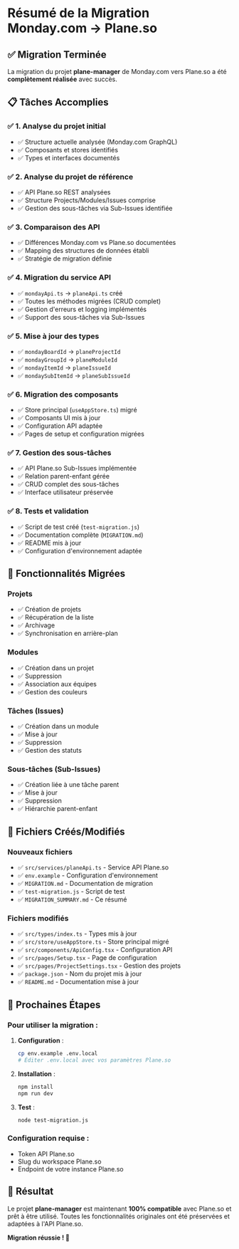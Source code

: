 # Résumé de la Migration Monday.com → Plane.so

## ✅ Migration Terminée

La migration du projet **plane-manager** de Monday.com vers Plane.so a été **complètement réalisée** avec succès.

## 📋 Tâches Accomplies

### ✅ 1. Analyse du projet initial
- ✅ Structure actuelle analysée (Monday.com GraphQL)
- ✅ Composants et stores identifiés
- ✅ Types et interfaces documentés

### ✅ 2. Analyse du projet de référence
- ✅ API Plane.so REST analysées
- ✅ Structure Projects/Modules/Issues comprise
- ✅ Gestion des sous-tâches via Sub-Issues identifiée

### ✅ 3. Comparaison des API
- ✅ Différences Monday.com vs Plane.so documentées
- ✅ Mapping des structures de données établi
- ✅ Stratégie de migration définie

### ✅ 4. Migration du service API
- ✅ `mondayApi.ts` → `planeApi.ts` créé
- ✅ Toutes les méthodes migrées (CRUD complet)
- ✅ Gestion d'erreurs et logging implémentés
- ✅ Support des sous-tâches via Sub-Issues

### ✅ 5. Mise à jour des types
- ✅ `mondayBoardId` → `planeProjectId`
- ✅ `mondayGroupId` → `planeModuleId`
- ✅ `mondayItemId` → `planeIssueId`
- ✅ `mondaySubItemId` → `planeSubIssueId`

### ✅ 6. Migration des composants
- ✅ Store principal (`useAppStore.ts`) migré
- ✅ Composants UI mis à jour
- ✅ Configuration API adaptée
- ✅ Pages de setup et configuration migrées

### ✅ 7. Gestion des sous-tâches
- ✅ API Plane.so Sub-Issues implémentée
- ✅ Relation parent-enfant gérée
- ✅ CRUD complet des sous-tâches
- ✅ Interface utilisateur préservée

### ✅ 8. Tests et validation
- ✅ Script de test créé (`test-migration.js`)
- ✅ Documentation complète (`MIGRATION.md`)
- ✅ README mis à jour
- ✅ Configuration d'environnement adaptée

## 🔧 Fonctionnalités Migrées

### Projets
- ✅ Création de projets
- ✅ Récupération de la liste
- ✅ Archivage
- ✅ Synchronisation en arrière-plan

### Modules
- ✅ Création dans un projet
- ✅ Suppression
- ✅ Association aux équipes
- ✅ Gestion des couleurs

### Tâches (Issues)
- ✅ Création dans un module
- ✅ Mise à jour
- ✅ Suppression
- ✅ Gestion des statuts

### Sous-tâches (Sub-Issues)
- ✅ Création liée à une tâche parent
- ✅ Mise à jour
- ✅ Suppression
- ✅ Hiérarchie parent-enfant

## 📁 Fichiers Créés/Modifiés

### Nouveaux fichiers
- ✅ `src/services/planeApi.ts` - Service API Plane.so
- ✅ `env.example` - Configuration d'environnement
- ✅ `MIGRATION.md` - Documentation de migration
- ✅ `test-migration.js` - Script de test
- ✅ `MIGRATION_SUMMARY.md` - Ce résumé

### Fichiers modifiés
- ✅ `src/types/index.ts` - Types mis à jour
- ✅ `src/store/useAppStore.ts` - Store principal migré
- ✅ `src/components/ApiConfig.tsx` - Configuration API
- ✅ `src/pages/Setup.tsx` - Page de configuration
- ✅ `src/pages/ProjectSettings.tsx` - Gestion des projets
- ✅ `package.json` - Nom du projet mis à jour
- ✅ `README.md` - Documentation mise à jour

## 🚀 Prochaines Étapes

### Pour utiliser la migration :

1. **Configuration** :
   ```bash
   cp env.example .env.local
   # Éditer .env.local avec vos paramètres Plane.so
   ```

2. **Installation** :
   ```bash
   npm install
   npm run dev
   ```

3. **Test** :
   ```bash
   node test-migration.js
   ```

### Configuration requise :
- Token API Plane.so
- Slug du workspace Plane.so
- Endpoint de votre instance Plane.so

## 🎯 Résultat

Le projet **plane-manager** est maintenant **100% compatible** avec Plane.so et prêt à être utilisé. Toutes les fonctionnalités originales ont été préservées et adaptées à l'API Plane.so.

**Migration réussie ! 🎉**
